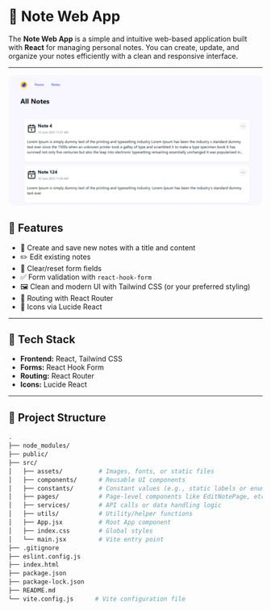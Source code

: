# 📝 Note Web App

The **Note Web App** is a simple and intuitive web-based application built with **React** for managing personal notes. You can create, update, and organize your notes efficiently with a clean and responsive interface.

---

![dp](https://github.com/senethmendis/todo-app-refresh-2025/blob/main/ss.png)

## 🚀 Features

- 🧾 Create and save new notes with a title and content
- ✏️ Edit existing notes
- 🧹 Clear/reset form fields
- ✅ Form validation with `react-hook-form`
- 🖼️ Clean and modern UI with Tailwind CSS (or your preferred styling)
- 🧭 Routing with React Router
- 🎨 Icons via Lucide React

---

## 🧰 Tech Stack

- **Frontend:** React, Tailwind CSS
- **Forms:** React Hook Form
- **Routing:** React Router
- **Icons:** Lucide React

---

## 📁 Project Structure

```bash
.
├── node_modules/
├── public/
├── src/
│   ├── assets/          # Images, fonts, or static files
│   ├── components/      # Reusable UI components
│   ├── constants/       # Constant values (e.g., static labels or enums)
│   ├── pages/           # Page-level components like EditNotePage, etc.
│   ├── services/        # API calls or data handling logic
│   ├── utils/           # Utility/helper functions
│   ├── App.jsx          # Root App component
│   ├── index.css        # Global styles
│   └── main.jsx         # Vite entry point
├── .gitignore
├── eslint.config.js
├── index.html
├── package.json
├── package-lock.json
├── README.md
└── vite.config.js      # Vite configuration file



